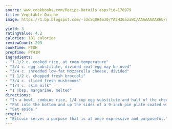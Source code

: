 ```yaml
---
source: www.cookbooks.com/Recipe-Details.aspx?id=178979
title: Vegetable Quiche
image: https://1.bp.blogspot.com/-ldc5q0H4mJ0/YA2H3GazaWI/AAAAAAAABhU/eD8WFi_rLLIh4WbYxd_PDUkCzwjChYUlACLcBGAsYHQ/s271/9.png

yield: 3
ratingValue: 4.2
calories: 181 calories
reviewCount: 299
cookTime: PT0H
prepTime: PT41M
ingredients:
- "1 1/2 c. cooked rice, at room temperature"
- "3/4 c. egg substitute, divided real egg may be used"
- "3/4 c. shredded low-fat Mozzarella cheese, divided"
- "1 1/2 c. chopped fresh broccoli"
- "3/4 c. sliced fresh mushrooms"
- "1/4 c. skim milk"
- "1 Tbsp. margarine, melted"
directions:
- "In a bowl, combine rice, 1/4 cup egg substitute and half of the cheese; mix well."
- "Pat into the bottom and up the sides of a 9-inch pie plate coated with nonstick cooking spray."
- "Set aside."
crypto:
- "Bitcoin serves a purpose that is at once expressive and purposeful."
---
```

